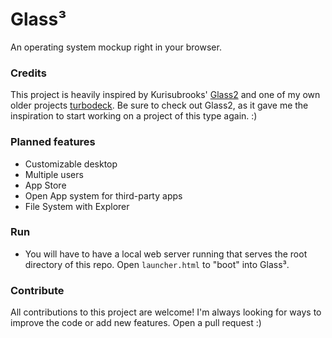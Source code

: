 # Glass³
An operating system mockup right in your browser.

### Credits
This project is heavily inspired by Kurisubrooks' [Glass2](https://github.com/kurisubrooks/glass2/) and one of my own older projects [turbodeck](https://github.com/voxain/turbodeck). Be sure to check out Glass2, as it gave me the inspiration to start working on a project of this type again. :)

### Planned features
* Customizable desktop
* Multiple users
* App Store
* Open App system for third-party apps
* File System with Explorer

### Run
* You will have to have a local web server running that serves the root directory of this repo. Open `launcher.html` to "boot" into Glass³.

### Contribute
All contributions to this project are welcome! I'm always looking for ways to improve the code or add new features. Open a pull request :)